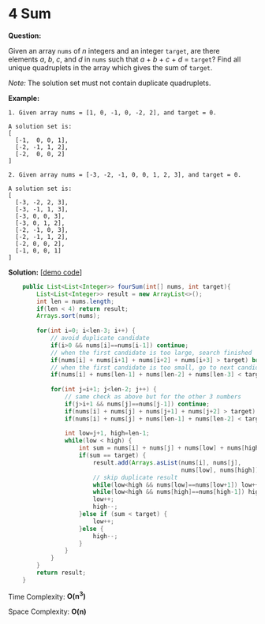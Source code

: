 # 4 Sum

**Question:** 

Given an array `nums` of *n* integers and an integer `target`, are there elements *a*, *b*, *c*, and *d* in `nums` such that *a* + *b* + *c* + *d* = `target`? Find all unique quadruplets in the array which gives the sum of `target`.

*Note:* The solution set must not contain duplicate quadruplets.

**Example:** 

```
1. Given array nums = [1, 0, -1, 0, -2, 2], and target = 0.

A solution set is:
[
  [-1,  0, 0, 1],
  [-2, -1, 1, 2],
  [-2,  0, 0, 2]
]

2. Given array nums = [-3, -2, -1, 0, 0, 1, 2, 3], and target = 0.

A solution set is:
[
  [-3, -2, 2, 3], 
  [-3, -1, 1, 3], 
  [-3, 0, 0, 3], 
  [-3, 0, 1, 2], 
  [-2, -1, 0, 3], 
  [-2, -1, 1, 2], 
  [-2, 0, 0, 2], 
  [-1, 0, 0, 1]
]
```

**Solution:**  [[demo code](https://github.com/AlfredYan/Algorithms_Practice/blob/master/code/FourSum.java)]

```java
	public List<List<Integer>> fourSum(int[] nums, int target){
		List<List<Integer>> result = new ArrayList<>();
		int len = nums.length;
		if(len < 4) return result;
		Arrays.sort(nums);
        
		for(int i=0; i<len-3; i++) {
			// avoid duplicate candidate
			if(i>0 && nums[i]==nums[i-1]) continue; 
			// when the first candidate is too large, search finished
			if(nums[i] + nums[i+1] + nums[i+2] + nums[i+3] > target) break;
			// when the first candidate is too small, go to next candidate
			if(nums[i] + nums[len-1] + nums[len-2] + nums[len-3] < target) continue;
            
			for(int j=i+1; j<len-2; j++) {
				// same check as above but for the other 3 numbers
				if(j>i+1 && nums[j]==nums[j-1]) continue;
				if(nums[i] + nums[j] + nums[j+1] + nums[j+2] > target) break;
				if(nums[i] + nums[j] + nums[len-1] + nums[len-2] < target) continue;
                
				int low=j+1, high=len-1;
				while(low < high) {
					int sum = nums[i] + nums[j] + nums[low] + nums[high];
					if(sum == target) {
						result.add(Arrays.asList(nums[i], nums[j], 
                                                 nums[low], nums[high]));
						// skip duplicate result
						while(low<high && nums[low]==nums[low+1]) low++;
						while(low<high && nums[high]==nums[high-1]) high--;
						low++;
						high--;
					}else if (sum < target) {
						low++;
					}else {
						high--;
					}
				}
			}
		}
		return result;
	}
```

Time Complexity: **O(n<sup>3</sup>)** 

Space Complexity: **O(n)** 